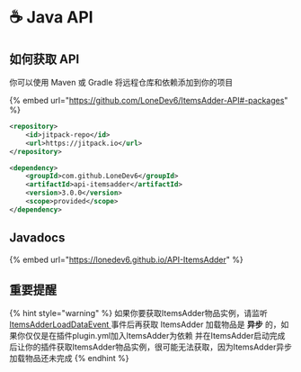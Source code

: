 # ☕ Java API

## 如何获取 API

你可以使用 Maven 或 Gradle 将远程仓库和依赖添加到你的项目

{% embed url="https://github.com/LoneDev6/ItemsAdder-API#-packages" %}

```xml
<repository>
    <id>jitpack-repo</id>
    <url>https://jitpack.io</url>
</repository>
```

```xml
<dependency>
    <groupId>com.github.LoneDev6</groupId>
    <artifactId>api-itemsadder</artifactId>
    <version>3.0.0</version>
    <scope>provided</scope>
</dependency>
```

## Javadocs

{% embed url="https://lonedev6.github.io/API-ItemsAdder" %}

## 重要提醒

{% hint style="warning" %}
如果你要获取ItemsAdder物品实例，请监听[ItemsAdderLoadDataEvent ](events.md#itemsadderloaddataevent)事件后再获取
ItemsAdder 加载物品是 **异步** 的，如果你仅仅是在插件plugin.yml加入ItemsAdder为依赖
并在ItemsAdder启动完成后让你的插件获取ItemsAdder物品实例，很可能无法获取，因为ItemsAdder异步加载物品还未完成
{% endhint %}
